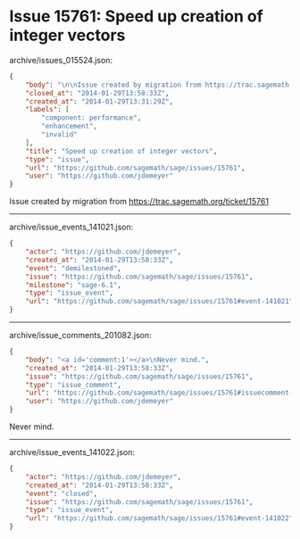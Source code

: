 # Issue 15761: Speed up creation of integer vectors

archive/issues_015524.json:
```json
{
    "body": "\n\nIssue created by migration from https://trac.sagemath.org/ticket/15761\n\n",
    "closed_at": "2014-01-29T13:58:33Z",
    "created_at": "2014-01-29T13:31:29Z",
    "labels": [
        "component: performance",
        "enhancement",
        "invalid"
    ],
    "title": "Speed up creation of integer vectors",
    "type": "issue",
    "url": "https://github.com/sagemath/sage/issues/15761",
    "user": "https://github.com/jdemeyer"
}
```


Issue created by migration from https://trac.sagemath.org/ticket/15761





---

archive/issue_events_141021.json:
```json
{
    "actor": "https://github.com/jdemeyer",
    "created_at": "2014-01-29T13:58:33Z",
    "event": "demilestoned",
    "issue": "https://github.com/sagemath/sage/issues/15761",
    "milestone": "sage-6.1",
    "type": "issue_event",
    "url": "https://github.com/sagemath/sage/issues/15761#event-141021"
}
```



---

archive/issue_comments_201082.json:
```json
{
    "body": "<a id='comment:1'></a>\nNever mind.",
    "created_at": "2014-01-29T13:58:33Z",
    "issue": "https://github.com/sagemath/sage/issues/15761",
    "type": "issue_comment",
    "url": "https://github.com/sagemath/sage/issues/15761#issuecomment-201082",
    "user": "https://github.com/jdemeyer"
}
```

<a id='comment:1'></a>
Never mind.



---

archive/issue_events_141022.json:
```json
{
    "actor": "https://github.com/jdemeyer",
    "created_at": "2014-01-29T13:58:33Z",
    "event": "closed",
    "issue": "https://github.com/sagemath/sage/issues/15761",
    "type": "issue_event",
    "url": "https://github.com/sagemath/sage/issues/15761#event-141022"
}
```
